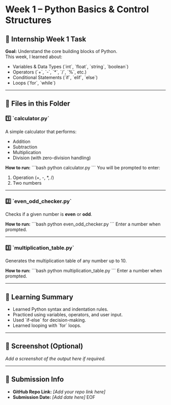# Week 1 – Python Basics & Control Structures

## 📅 Internship Week 1 Task
**Goal:** Understand the core building blocks of Python.  
This week, I learned about:
- Variables & Data Types (\`int\`, \`float\`, \`string\`, \`boolean\`)
- Operators (\`+\`, \`-\`, \`*\`, \`/\`, \`%\`, etc.)
- Conditional Statements (\`if\`, \`elif\`, \`else\`)
- Loops (\`for\`, \`while\`)

---

## 📂 Files in this Folder

### 1️⃣ \`calculator.py\`
A simple calculator that performs:
- Addition
- Subtraction
- Multiplication
- Division (with zero-division handling)

**How to run:**
\`\`\`bash
python calculator.py
\`\`\`
You will be prompted to enter:
1. Operation (+, -, *, /)
2. Two numbers

---

### 2️⃣ \`even_odd_checker.py\`
Checks if a given number is **even** or **odd**.

**How to run:**
\`\`\`bash
python even_odd_checker.py
\`\`\`
Enter a number when prompted.

---

### 3️⃣ \`multiplication_table.py\`
Generates the multiplication table of any number up to 10.

**How to run:**
\`\`\`bash
python multiplication_table.py
\`\`\`
Enter a number when prompted.

---

## 📝 Learning Summary
- Learned Python syntax and indentation rules.
- Practiced using variables, operators, and user input.
- Used \`if-else\` for decision-making.
- Learned looping with \`for\` loops.

---

## 📸 Screenshot (Optional)
_Add a screenshot of the output here if required._

---

## 📌 Submission Info
- **GitHub Repo Link:** _[Add your repo link here]_
- **Submission Date:** _[Add date here]_
EOF

